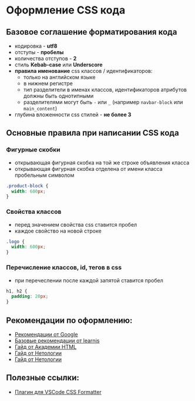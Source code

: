 # Оформление CSS кода

## Базовое соглашение форматирования кода
* кодировка - **utf8**
* отступы - **пробелы**
* количества отступов - **2**
* стиль **Kebab-case** или **Underscore**
* **правила именование** css классов / идентификаторов:
  * только на английском языке
  * в нижнем регистре
  * тип разделители в именах классов, идентификаторов атрибутов должны быть однотипными
  * разделителями могут быть `-` или `_` (например `navbar-block` или `main_content`)
* глубина вложенности css стилей - **не более 3**

## Основные правила при написании CSS кода

### Фигурные скобки
* открывающая фигурная скобка на той же строке объявления класса
* открывающая фигурная скобка отделена от имени класса пробельным символом

```css
.product-block {
  width: 600px;
}
```

### Свойства классов
* перед значением свойства css ставится пробел
* каждое свойство на новой строке

```css
.logo {
  width: 600px;
}
```

### Перечисление классов, id, тегов в css
* при перечеслении после каждой запятой ставится пробел

```css
h1, h2 {
  padding: 20px;
}
```

## Рекомендации по оформлению:

* [Рекомендации от Google](https://habr.com/post/143452/)
* [Базовые рекомендации от learnjs](https://learn.javascript.ru/css-format)
* [Гайд от Академии HTML](http://codeguide.academy/html-css.html)
* [Гайд от Нетологии](https://netology-university.bitbucket.io/codestyle/css/)
* [Гайд от Нетологии](https://netology-university.bitbucket.io/codestyle/css/)

## Полезные ссылки:

* [Плагин для VSCode CSS Formatter](https://marketplace.visualstudio.com/items?itemName=aeschli.vscode-css-formatter)
